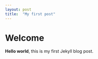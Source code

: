 ```yaml
---
layout: post
title:  "My first post"
---
```


# Welcome

**Hello world**, this is my first Jekyll blog post.

